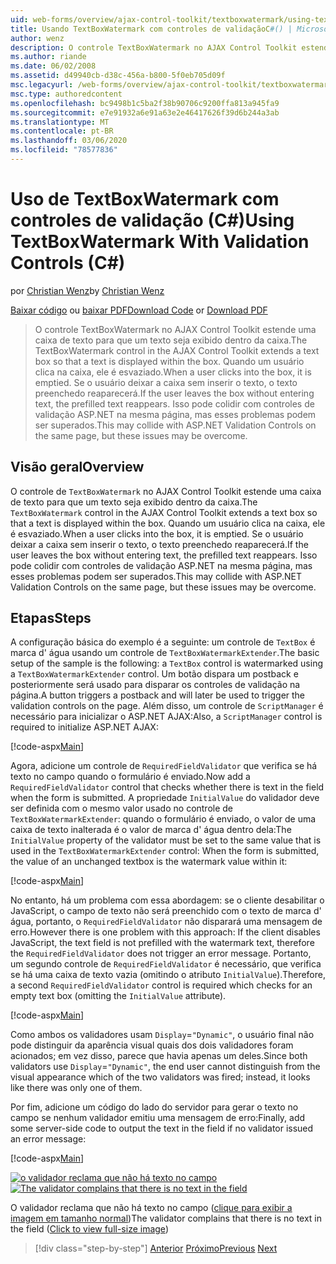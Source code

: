 ```yaml
---
uid: web-forms/overview/ajax-control-toolkit/textboxwatermark/using-textboxwatermark-with-validation-controls-cs
title: Usando TextBoxWatermark com controles de validaçãoC#() | Microsoft Docs
author: wenz
description: O controle TextBoxWatermark no AJAX Control Toolkit estende uma caixa de texto para que um texto seja exibido dentro da caixa. Quando um usuário clica na caixa, ele...
ms.author: riande
ms.date: 06/02/2008
ms.assetid: d49940cb-d38c-456a-b800-5f0eb705d09f
msc.legacyurl: /web-forms/overview/ajax-control-toolkit/textboxwatermark/using-textboxwatermark-with-validation-controls-cs
msc.type: authoredcontent
ms.openlocfilehash: bc9498b1c5ba2f38b90706c9200ffa813a945fa9
ms.sourcegitcommit: e7e91932a6e91a63e2e46417626f39d6b244a3ab
ms.translationtype: MT
ms.contentlocale: pt-BR
ms.lasthandoff: 03/06/2020
ms.locfileid: "78577836"
---
```

# <a name="using-textboxwatermark-with-validation-controls-c"></a><span data-ttu-id="8a3ea-104">Uso de TextBoxWatermark com controles de validação (C#)</span><span class="sxs-lookup"><span data-stu-id="8a3ea-104">Using TextBoxWatermark With Validation Controls (C#)</span></span>

<span data-ttu-id="8a3ea-105">por [Christian Wenz](https://github.com/wenz)</span><span class="sxs-lookup"><span data-stu-id="8a3ea-105">by [Christian Wenz](https://github.com/wenz)</span></span>

<span data-ttu-id="8a3ea-106">[Baixar código](https://download.microsoft.com/download/9/3/f/93f8daea-bebd-4821-833b-95205389c7d0/TextBoxWatermark2.cs.zip) ou [baixar PDF](https://download.microsoft.com/download/b/6/a/b6ae89ee-df69-4c87-9bfb-ad1eb2b23373/textboxwatermark2CS.pdf)</span><span class="sxs-lookup"><span data-stu-id="8a3ea-106">[Download Code](https://download.microsoft.com/download/9/3/f/93f8daea-bebd-4821-833b-95205389c7d0/TextBoxWatermark2.cs.zip) or [Download PDF](https://download.microsoft.com/download/b/6/a/b6ae89ee-df69-4c87-9bfb-ad1eb2b23373/textboxwatermark2CS.pdf)</span></span>

> <span data-ttu-id="8a3ea-107">O controle TextBoxWatermark no AJAX Control Toolkit estende uma caixa de texto para que um texto seja exibido dentro da caixa.</span><span class="sxs-lookup"><span data-stu-id="8a3ea-107">The TextBoxWatermark control in the AJAX Control Toolkit extends a text box so that a text is displayed within the box.</span></span> <span data-ttu-id="8a3ea-108">Quando um usuário clica na caixa, ele é esvaziado.</span><span class="sxs-lookup"><span data-stu-id="8a3ea-108">When a user clicks into the box, it is emptied.</span></span> <span data-ttu-id="8a3ea-109">Se o usuário deixar a caixa sem inserir o texto, o texto preenchedo reaparecerá.</span><span class="sxs-lookup"><span data-stu-id="8a3ea-109">If the user leaves the box without entering text, the prefilled text reappears.</span></span> <span data-ttu-id="8a3ea-110">Isso pode colidir com controles de validação ASP.NET na mesma página, mas esses problemas podem ser superados.</span><span class="sxs-lookup"><span data-stu-id="8a3ea-110">This may collide with ASP.NET Validation Controls on the same page, but these issues may be overcome.</span></span>

## <a name="overview"></a><span data-ttu-id="8a3ea-111">Visão geral</span><span class="sxs-lookup"><span data-stu-id="8a3ea-111">Overview</span></span>

<span data-ttu-id="8a3ea-112">O controle de `TextBoxWatermark` no AJAX Control Toolkit estende uma caixa de texto para que um texto seja exibido dentro da caixa.</span><span class="sxs-lookup"><span data-stu-id="8a3ea-112">The `TextBoxWatermark` control in the AJAX Control Toolkit extends a text box so that a text is displayed within the box.</span></span> <span data-ttu-id="8a3ea-113">Quando um usuário clica na caixa, ele é esvaziado.</span><span class="sxs-lookup"><span data-stu-id="8a3ea-113">When a user clicks into the box, it is emptied.</span></span> <span data-ttu-id="8a3ea-114">Se o usuário deixar a caixa sem inserir o texto, o texto preenchedo reaparecerá.</span><span class="sxs-lookup"><span data-stu-id="8a3ea-114">If the user leaves the box without entering text, the prefilled text reappears.</span></span> <span data-ttu-id="8a3ea-115">Isso pode colidir com controles de validação ASP.NET na mesma página, mas esses problemas podem ser superados.</span><span class="sxs-lookup"><span data-stu-id="8a3ea-115">This may collide with ASP.NET Validation Controls on the same page, but these issues may be overcome.</span></span>

## <a name="steps"></a><span data-ttu-id="8a3ea-116">Etapas</span><span class="sxs-lookup"><span data-stu-id="8a3ea-116">Steps</span></span>

<span data-ttu-id="8a3ea-117">A configuração básica do exemplo é a seguinte: um controle de `TextBox` é marca d' água usando um controle de `TextBoxWatermarkExtender`.</span><span class="sxs-lookup"><span data-stu-id="8a3ea-117">The basic setup of the sample is the following: a `TextBox` control is watermarked using a `TextBoxWatermarkExtender` control.</span></span> <span data-ttu-id="8a3ea-118">Um botão dispara um postback e posteriormente será usado para disparar os controles de validação na página.</span><span class="sxs-lookup"><span data-stu-id="8a3ea-118">A button triggers a postback and will later be used to trigger the validation controls on the page.</span></span> <span data-ttu-id="8a3ea-119">Além disso, um controle de `ScriptManager` é necessário para inicializar o ASP.NET AJAX:</span><span class="sxs-lookup"><span data-stu-id="8a3ea-119">Also, a `ScriptManager` control is required to initialize ASP.NET AJAX:</span></span>

[!code-aspx[Main](using-textboxwatermark-with-validation-controls-cs/samples/sample1.aspx)]

<span data-ttu-id="8a3ea-120">Agora, adicione um controle de `RequiredFieldValidator` que verifica se há texto no campo quando o formulário é enviado.</span><span class="sxs-lookup"><span data-stu-id="8a3ea-120">Now add a `RequiredFieldValidator` control that checks whether there is text in the field when the form is submitted.</span></span> <span data-ttu-id="8a3ea-121">A propriedade `InitialValue` do validador deve ser definida com o mesmo valor usado no controle de `TextBoxWatermarkExtender`: quando o formulário é enviado, o valor de uma caixa de texto inalterada é o valor de marca d' água dentro dela:</span><span class="sxs-lookup"><span data-stu-id="8a3ea-121">The `InitialValue` property of the validator must be set to the same value that is used in the `TextBoxWatermarkExtender` control: When the form is submitted, the value of an unchanged textbox is the watermark value within it:</span></span>

[!code-aspx[Main](using-textboxwatermark-with-validation-controls-cs/samples/sample2.aspx)]

<span data-ttu-id="8a3ea-122">No entanto, há um problema com essa abordagem: se o cliente desabilitar o JavaScript, o campo de texto não será preenchido com o texto de marca d' água, portanto, o `RequiredFieldValidator` não disparará uma mensagem de erro.</span><span class="sxs-lookup"><span data-stu-id="8a3ea-122">However there is one problem with this approach: If the client disables JavaScript, the text field is not prefilled with the watermark text, therefore the `RequiredFieldValidator` does not trigger an error message.</span></span> <span data-ttu-id="8a3ea-123">Portanto, um segundo controle de `RequiredFieldValidator` é necessário, que verifica se há uma caixa de texto vazia (omitindo o atributo `InitialValue`).</span><span class="sxs-lookup"><span data-stu-id="8a3ea-123">Therefore, a second `RequiredFieldValidator` control is required which checks for an empty text box (omitting the `InitialValue` attribute).</span></span>

[!code-aspx[Main](using-textboxwatermark-with-validation-controls-cs/samples/sample3.aspx)]

<span data-ttu-id="8a3ea-124">Como ambos os validadores usam `Display`=`"Dynamic"`, o usuário final não pode distinguir da aparência visual quais dos dois validadores foram acionados; em vez disso, parece que havia apenas um deles.</span><span class="sxs-lookup"><span data-stu-id="8a3ea-124">Since both validators use `Display`=`"Dynamic"`, the end user cannot distinguish from the visual appearance which of the two validators was fired; instead, it looks like there was only one of them.</span></span>

<span data-ttu-id="8a3ea-125">Por fim, adicione um código do lado do servidor para gerar o texto no campo se nenhum validador emitiu uma mensagem de erro:</span><span class="sxs-lookup"><span data-stu-id="8a3ea-125">Finally, add some server-side code to output the text in the field if no validator issued an error message:</span></span>

[!code-aspx[Main](using-textboxwatermark-with-validation-controls-cs/samples/sample4.aspx)]

<span data-ttu-id="8a3ea-126">[![o validador reclama que não há texto no campo](using-textboxwatermark-with-validation-controls-cs/_static/image2.png)](using-textboxwatermark-with-validation-controls-cs/_static/image1.png)</span><span class="sxs-lookup"><span data-stu-id="8a3ea-126">[![The validator complains that there is no text in the field](using-textboxwatermark-with-validation-controls-cs/_static/image2.png)](using-textboxwatermark-with-validation-controls-cs/_static/image1.png)</span></span>

<span data-ttu-id="8a3ea-127">O validador reclama que não há texto no campo ([clique para exibir a imagem em tamanho normal](using-textboxwatermark-with-validation-controls-cs/_static/image3.png))</span><span class="sxs-lookup"><span data-stu-id="8a3ea-127">The validator complains that there is no text in the field ([Click to view full-size image](using-textboxwatermark-with-validation-controls-cs/_static/image3.png))</span></span>

> [!div class="step-by-step"]
> <span data-ttu-id="8a3ea-128">[Anterior](using-textboxwatermark-in-a-formview-cs.md)
> [Próximo](using-textboxwatermark-in-a-formview-vb.md)</span><span class="sxs-lookup"><span data-stu-id="8a3ea-128">[Previous](using-textboxwatermark-in-a-formview-cs.md)
[Next](using-textboxwatermark-in-a-formview-vb.md)</span></span>
